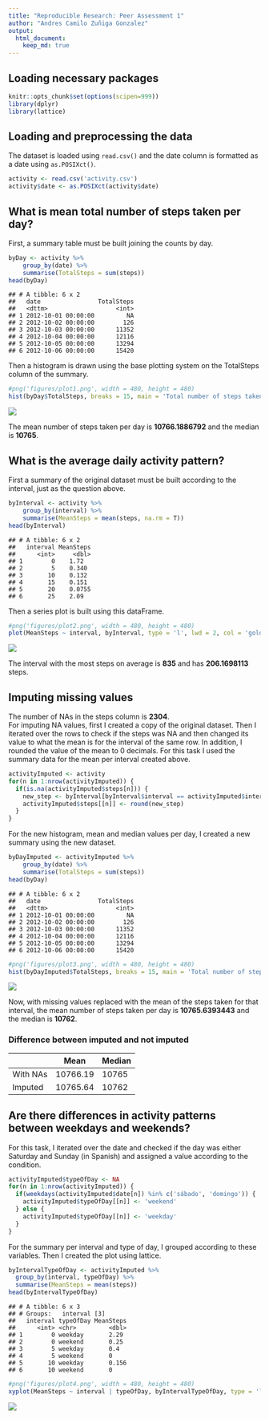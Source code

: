 ```yaml
---
title: "Reproducible Research: Peer Assessment 1"
author: "Andres Camilo Zuñiga Gonzalez"
output: 
  html_document:
    keep_md: true
---
```



## Loading necessary packages

```r
knitr::opts_chunk$set(options(scipen=999))
library(dplyr)
library(lattice)
```


## Loading and preprocessing the data

The dataset is loaded using `read.csv()` and the date column is formatted as a date using `as.POSIXct()`.  

```r
activity <- read.csv('activity.csv')
activity$date <- as.POSIXct(activity$date)
```

## What is mean total number of steps taken per day?
First, a summary table must be built joining the counts by day. 

```r
byDay <- activity %>%
    group_by(date) %>%
    summarise(TotalSteps = sum(steps))
head(byDay)
```

```
## # A tibble: 6 x 2
##   date                TotalSteps
##   <dttm>                   <int>
## 1 2012-10-01 00:00:00         NA
## 2 2012-10-02 00:00:00        126
## 3 2012-10-03 00:00:00      11352
## 4 2012-10-04 00:00:00      12116
## 5 2012-10-05 00:00:00      13294
## 6 2012-10-06 00:00:00      15420
```

Then a histogram is drawn using the base plotting system on the TotalSteps column of the summary.  

```r
#png('figures/plot1.png', width = 480, height = 480)
hist(byDay$TotalSteps, breaks = 15, main = 'Total number of steps taken per day', col = 'darkgreen', xlab = 'Steps / Day')
```

<img src="PA1_template_files/figure-html/histogram-1.png" style="display: block; margin: auto;" />

The mean number of steps taken per day is **10766.1886792** and the median is **10765**.  

## What is the average daily activity pattern?
First a summary of the original dataset must be built according to the interval, just as the question above.

```r
byInterval <- activity %>%
    group_by(interval) %>%
    summarise(MeanSteps = mean(steps, na.rm = T))
head(byInterval)
```

```
## # A tibble: 6 x 2
##   interval MeanSteps
##      <int>     <dbl>
## 1        0    1.72  
## 2        5    0.340 
## 3       10    0.132 
## 4       15    0.151 
## 5       20    0.0755
## 6       25    2.09
```
Then a series plot is built using this dataFrame.  

```r
#png('figures/plot2.png', width = 480, height = 480)
plot(MeanSteps ~ interval, byInterval, type = 'l', lwd = 2, col = 'goldenrod', main = 'Average Number of Steps per Interval', xlab = 'Interval', ylab = 'Steps Average')
```

<img src="PA1_template_files/figure-html/time-series-1.png" style="display: block; margin: auto;" />

The interval with the most steps on average is **835** and has **206.1698113** steps.  

## Imputing missing values
The number of NAs in the steps column is **2304**.  
For imputing NA values, first I created a copy of the original dataset. Then I iterated over the rows to check if the steps was NA and then changed its value to what the mean is for the interval of the same row. In addition, I rounded the value of the mean to 0 decimals. For this task I used the summary data for the mean per interval created above.  

```r
activityImputed <- activity
for(n in 1:nrow(activityImputed)) {
  if(is.na(activityImputed$steps[n])) {
    new_step <- byInterval[byInterval$interval == activityImputed$interval[n],]$MeanSteps
    activityImputed$steps[[n]] <- round(new_step)
  }
}
```

For the new histogram, mean and median values per day, I created a new summary using the new dataset.

```r
byDayImputed <- activityImputed %>%
    group_by(date) %>%
    summarise(TotalSteps = sum(steps))
head(byDay)
```

```
## # A tibble: 6 x 2
##   date                TotalSteps
##   <dttm>                   <int>
## 1 2012-10-01 00:00:00         NA
## 2 2012-10-02 00:00:00        126
## 3 2012-10-03 00:00:00      11352
## 4 2012-10-04 00:00:00      12116
## 5 2012-10-05 00:00:00      13294
## 6 2012-10-06 00:00:00      15420
```

```r
#png('figures/plot3.png', width = 480, height = 480)
hist(byDayImputed$TotalSteps, breaks = 15, main = 'Total number of steps taken per day with an Imputed Dataset', col = 'lightgreen', xlab = 'Steps / Day')
```

<img src="PA1_template_files/figure-html/new_histogram-1.png" style="display: block; margin: auto;" />

Now, with missing values replaced with the mean of the steps taken for that interval, the mean number of steps taken per day is **10765.6393443** and the median is **10762**.

### Difference between imputed and not imputed

|          	| Mean     	| Median 	|
|----------	|----------	|--------	|
| With NAs 	| 10766.19 	| 10765  	|
| Imputed  	| 10765.64 	| 10762  	|


## Are there differences in activity patterns between weekdays and weekends?
For this task, I iterated over the date and checked if the day was either Saturday and Sunday (in Spanish) and assigned a value according to the condition.

```r
activityImputed$typeOfDay <- NA
for(n in 1:nrow(activityImputed)) {
  if(weekdays(activityImputed$date[n]) %in% c('sábado', 'domingo')) {
    activityImputed$typeOfDay[[n]] <- 'weekend'
  } else {
    activityImputed$typeOfDay[[n]] <- 'weekday'
  }
}
```

For the summary per interval and type of day, I grouped according to these variables. Then I created the plot using lattice.

```r
byIntervalTypeOfDay <- activityImputed %>%
  group_by(interval, typeOfDay) %>%
  summarise(MeanSteps = mean(steps))
head(byIntervalTypeOfDay)
```

```
## # A tibble: 6 x 3
## # Groups:   interval [3]
##   interval typeOfDay MeanSteps
##      <int> <chr>         <dbl>
## 1        0 weekday       2.29 
## 2        0 weekend       0.25 
## 3        5 weekday       0.4  
## 4        5 weekend       0    
## 5       10 weekday       0.156
## 6       10 weekend       0
```

```r
#png('figures/plot4.png', width = 480, height = 480)
xyplot(MeanSteps ~ interval | typeOfDay, byIntervalTypeOfDay, type = 'l', layout = c(1, 2), xlab = 'Interval', ylab = 'Number of Steps', main = 'Number of Steps per Type of Day and Interval')
```

<img src="PA1_template_files/figure-html/typeOfDay_plot-1.png" style="display: block; margin: auto;" />

